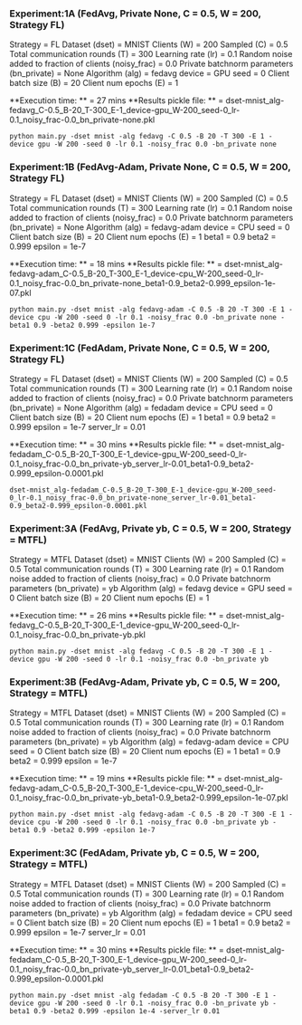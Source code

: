 ### Experiment:1A (FedAvg, Private None, C = 0.5, W = 200, Strategy FL)
Strategy = FL
Dataset (dset) = MNIST
Clients (W) = 200
Sampled (C) = 0.5
Total communication rounds (T) = 300
Learning rate (lr) = 0.1
Random noise added to fraction of clients (noisy_frac) = 0.0
Private batchnorm parameters (bn_private) = None
Algorithm (alg) = fedavg
device = GPU
seed = 0
Client batch size (B) = 20
Client num epochs (E) = 1

**Execution time: ** = 27 mins
**Results pickle file: ** = dset-mnist_alg-fedavg_C-0.5_B-20_T-300_E-1_device-gpu_W-200_seed-0_lr-0.1_noisy_frac-0.0_bn_private-none.pkl

`python main.py -dset mnist -alg fedavg -C 0.5 -B 20 -T 300 -E 1 -device gpu -W 200 -seed 0 -lr 0.1 -noisy_frac 0.0 -bn_private none`

### Experiment:1B (FedAvg-Adam, Private None, C = 0.5, W = 200, Strategy FL)
Strategy = FL
Dataset (dset) = MNIST
Clients (W) = 200
Sampled (C) = 0.5
Total communication rounds (T) = 300
Learning rate (lr) = 0.1
Random noise added to fraction of clients (noisy_frac) = 0.0
Private batchnorm parameters (bn_private) = None
Algorithm (alg) = fedavg-adam
device = CPU
seed = 0
Client batch size (B) = 20
Client num epochs (E) = 1
beta1 = 0.9
beta2 = 0.999
epsilon = 1e-7

**Execution time: ** = 18 mins
**Results pickle file: ** = dset-mnist_alg-fedavg-adam_C-0.5_B-20_T-300_E-1_device-cpu_W-200_seed-0_lr-0.1_noisy_frac-0.0_bn_private-none_beta1-0.9_beta2-0.999_epsilon-1e-07.pkl

`python main.py -dset mnist -alg fedavg-adam -C 0.5 -B 20 -T 300 -E 1 -device cpu -W 200 -seed 0 -lr 0.1 -noisy_frac 0.0 -bn_private none -beta1 0.9 -beta2 0.999 -epsilon 1e-7`

### Experiment:1C (FedAdam, Private None, C = 0.5, W = 200, Strategy FL)
Strategy = FL
Dataset (dset) = MNIST
Clients (W) = 200
Sampled (C) = 0.5
Total communication rounds (T) = 300
Learning rate (lr) = 0.1
Random noise added to fraction of clients (noisy_frac) = 0.0
Private batchnorm parameters (bn_private) = None
Algorithm (alg) = fedadam
device = CPU
seed = 0
Client batch size (B) = 20
Client num epochs (E) = 1
beta1 = 0.9
beta2 = 0.999
epsilon = 1e-7
server_lr = 0.01

**Execution time: ** = 30 mins
**Results pickle file: ** = dset-mnist_alg-fedadam_C-0.5_B-20_T-300_E-1_device-gpu_W-200_seed-0_lr-0.1_noisy_frac-0.0_bn_private-yb_server_lr-0.01_beta1-0.9_beta2-0.999_epsilon-0.0001.pkl

`dset-mnist_alg-fedadam_C-0.5_B-20_T-300_E-1_device-gpu_W-200_seed-0_lr-0.1_noisy_frac-0.0_bn_private-none_server_lr-0.01_beta1-0.9_beta2-0.999_epsilon-0.0001.pkl`

### Experiment:3A (FedAvg, Private yb, C = 0.5, W = 200, Strategy = MTFL)
Strategy = MTFL
Dataset (dset) = MNIST
Clients (W) = 200
Sampled (C) = 0.5
Total communication rounds (T) = 300
Learning rate (lr) = 0.1
Random noise added to fraction of clients (noisy_frac) = 0.0
Private batchnorm parameters (bn_private) = yb
Algorithm (alg) = fedavg
device = GPU
seed = 0
Client batch size (B) = 20
Client num epochs (E) = 1

**Execution time: ** = 26 mins
**Results pickle file: ** = dset-mnist_alg-fedavg_C-0.5_B-20_T-300_E-1_device-gpu_W-200_seed-0_lr-0.1_noisy_frac-0.0_bn_private-yb.pkl

`python main.py -dset mnist -alg fedavg -C 0.5 -B 20 -T 300 -E 1 -device gpu -W 200 -seed 0 -lr 0.1 -noisy_frac 0.0 -bn_private yb`

### Experiment:3B (FedAvg-Adam, Private yb, C = 0.5, W = 200, Strategy = MTFL)
Strategy = MTFL
Dataset (dset) = MNIST
Clients (W) = 200
Sampled (C) = 0.5
Total communication rounds (T) = 300
Learning rate (lr) = 0.1
Random noise added to fraction of clients (noisy_frac) = 0.0
Private batchnorm parameters (bn_private) = yb
Algorithm (alg) = fedavg-adam
device = CPU
seed = 0
Client batch size (B) = 20
Client num epochs (E) = 1
beta1 = 0.9
beta2 = 0.999
epsilon = 1e-7

**Execution time: ** = 19 mins
**Results pickle file: ** = dset-mnist_alg-fedavg-adam_C-0.5_B-20_T-300_E-1_device-cpu_W-200_seed-0_lr-0.1_noisy_frac-0.0_bn_private-yb_beta1-0.9_beta2-0.999_epsilon-1e-07.pkl

`python main.py -dset mnist -alg fedavg-adam -C 0.5 -B 20 -T 300 -E 1 -device cpu -W 200 -seed 0 -lr 0.1 -noisy_frac 0.0 -bn_private yb -beta1 0.9 -beta2 0.999 -epsilon 1e-7`

### Experiment:3C (FedAdam, Private yb, C = 0.5, W = 200, Strategy = MTFL)
Strategy = MTFL
Dataset (dset) = MNIST
Clients (W) = 200
Sampled (C) = 0.5
Total communication rounds (T) = 300
Learning rate (lr) = 0.1
Random noise added to fraction of clients (noisy_frac) = 0.0
Private batchnorm parameters (bn_private) = yb
Algorithm (alg) = fedadam
device = CPU
seed = 0
Client batch size (B) = 20
Client num epochs (E) = 1
beta1 = 0.9
beta2 = 0.999
epsilon = 1e-7
server_lr = 0.01

**Execution time: ** = 30 mins
**Results pickle file: ** = dset-mnist_alg-fedadam_C-0.5_B-20_T-300_E-1_device-gpu_W-200_seed-0_lr-0.1_noisy_frac-0.0_bn_private-yb_server_lr-0.01_beta1-0.9_beta2-0.999_epsilon-0.0001.pkl

`python main.py -dset mnist -alg fedadam -C 0.5 -B 20 -T 300 -E 1 -device gpu -W 200 -seed 0 -lr 0.1 -noisy_frac 0.0 -bn_private yb -beta1 0.9 -beta2 0.999 -epsilon 1e-4 -server_lr 0.01`